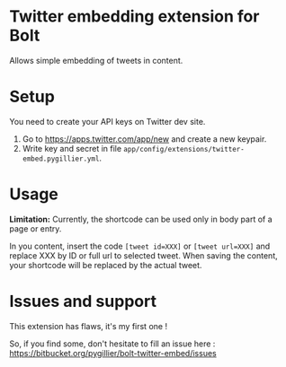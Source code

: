 Twitter embedding extension for Bolt
======================
Allows simple embedding of tweets in content.

Setup
===========
You need to create your API keys on Twitter dev site. 

1. Go to https://apps.twitter.com/app/new and create a new keypair. 
2. Write key and secret in file `app/config/extensions/twitter-embed.pygillier.yml`.

Usage
===========
**Limitation:** Currently, the shortcode can be used only in body part of a page or entry. 

In you content, insert the code `[tweet id=XXX]` or `[tweet url=XXX]` and replace XXX by ID or full url to selected tweet.
When saving the content, your shortcode will be replaced by the actual tweet. 

Issues and support
=================
This extension has flaws, it's my first one !

So, if you find some, don't hesitate to fill an issue here : https://bitbucket.org/pygillier/bolt-twitter-embed/issues